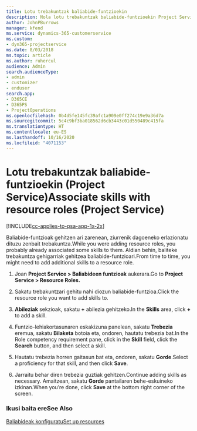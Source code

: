 ```yaml
---
title: Lotu trebakuntzak baliabide-funtzioekin
description: Nola lotu trebakuntzak baliabide-funtzioekin Project Service-n
author: JohnPBurrows
manager: kfend
ms.service: dynamics-365-customerservice
ms.custom:
- dyn365-projectservice
ms.date: 8/03/2018
ms.topic: article
ms.author: ruhercul
audience: Admin
search.audienceType:
- admin
- customizer
- enduser
search.app:
- D365CE
- D365PS
- ProjectOperations
ms.openlocfilehash: 0b4d5fe145fc39afc1a909e0ff274c19e9a36d7a
ms.sourcegitcommit: 5c4c9bf3ba018562d6cb3443c01d550489c415fa
ms.translationtype: HT
ms.contentlocale: eu-ES
ms.lasthandoff: 10/16/2020
ms.locfileid: "4071153"
---
```

# <a name="associate-skills-with-resource-roles-project-service"></a><span data-ttu-id="5a0c4-103">Lotu trebakuntzak baliabide-funtzioekin (Project Service)</span><span class="sxs-lookup"><span data-stu-id="5a0c4-103">Associate skills with resource roles (Project Service)</span></span>

[!INCLUDE[cc-applies-to-psa-app-1x-2x](../includes/cc-applies-to-psa-app-1x-2x.md)]

<span data-ttu-id="5a0c4-104">Baliabide-funtzioak gehitzen ari zarenean, ziurrenik dagoeneko erlazionatu dituzu zenbait trebakuntza.</span><span class="sxs-lookup"><span data-stu-id="5a0c4-104">While you were adding resource roles, you probably already associated some skills to them.</span></span> <span data-ttu-id="5a0c4-105">Aldian behin, baliteke trebakuntza gehigarriak gehitzea baliabide-funtzioari.</span><span class="sxs-lookup"><span data-stu-id="5a0c4-105">From time to time, you might need to add additional skills to a resource role.</span></span>  
  
1.  <span data-ttu-id="5a0c4-106">Joan **Project Service > Baliabideen funtzioak** aukerara.</span><span class="sxs-lookup"><span data-stu-id="5a0c4-106">Go to **Project Service > Resource Roles.**</span></span>  
  
2.  <span data-ttu-id="5a0c4-107">Sakatu trebakuntzari gehitu nahi diozun baliabide-funtzioa.</span><span class="sxs-lookup"><span data-stu-id="5a0c4-107">Click the resource role you want to add skills to.</span></span>  
  
3.  <span data-ttu-id="5a0c4-108">**Abileziak** sekzioak, sakatu **+** abilezia gehitzeko.</span><span class="sxs-lookup"><span data-stu-id="5a0c4-108">In the **Skills** area, click **+** to add a skill.</span></span>  
  
4.  <span data-ttu-id="5a0c4-109">Funtzio-lehiakortasunaren eskakizuna panelean, sakatu **Trebezia** eremua, sakatu **Bilaketa** botoia eta, ondoren, hautatu trebezia bat.</span><span class="sxs-lookup"><span data-stu-id="5a0c4-109">In the Role competency requirement pane, click in the **Skill** field, click the **Search** button,  and then select a skill.</span></span>  
  
5.  <span data-ttu-id="5a0c4-110">Hautatu trebezia horren gaitasun bat eta, ondoren, sakatu **Gorde**.</span><span class="sxs-lookup"><span data-stu-id="5a0c4-110">Select a proficiency for that skill, and then click **Save**.</span></span>  
  
6.  <span data-ttu-id="5a0c4-111">Jarraitu behar diren trebezia guztiak gehitzen.</span><span class="sxs-lookup"><span data-stu-id="5a0c4-111">Continue adding skills as necessary.</span></span> <span data-ttu-id="5a0c4-112">Amaitzean, sakatu **Gorde** pantailaren behe-eskuineko izkinan.</span><span class="sxs-lookup"><span data-stu-id="5a0c4-112">When you’re done, click **Save** at the bottom right corner of the screen.</span></span>  
  
### <a name="see-also"></a><span data-ttu-id="5a0c4-113">Ikusi baita ere</span><span class="sxs-lookup"><span data-stu-id="5a0c4-113">See Also</span></span>  
 [<span data-ttu-id="5a0c4-114">Baliabideak konfiguratu</span><span class="sxs-lookup"><span data-stu-id="5a0c4-114">Set up resources</span></span>](../psa/set-up-resources.md)
